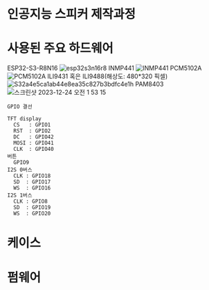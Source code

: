 # 인공지능 스피커 제작과정

# 사용된 주요 하드웨어
ESP32-S3-R8N16
![esp32s3n16r8](https://github.com/AtticElectronics/Youtube/assets/128982852/f467125b-5dcb-438b-b2d7-b382d72f28b7)
INMP441 
![INMP441](https://github.com/AtticElectronics/Youtube/assets/128982852/4e40e425-29b0-4d2b-925c-9a9af591c272)
PCM5102A
![PCM5102A](https://github.com/AtticElectronics/Youtube/assets/128982852/e6b58a03-9460-4be1-9894-fad8d0460aea)
ILI9431 혹은 ILI9488(해상도: 480*320 픽셀)
![S32a4e5ca1ab44e8ea35c827b3bdfc4e1h](https://github.com/AtticElectronics/Youtube/assets/128982852/f1866273-4954-420c-b7e5-8ef1368c53fa)
PAM8403
![스크린샷 2023-12-24 오전 1 53 15](https://github.com/AtticElectronics/Youtube/assets/128982852/e948c773-80a6-4af7-b3a7-d9a77d5bcc99)

```
GPIO 결선

TFT display
  CS   : GPIO1
  RST  : GPIO2
  DC   : GPIO42
  MOSI : GPIO41
  CLK  : GPIO40
버튼
  GPIO9
I2S 0버스
  CLK : GPIO18
  SD  : GPIO17
  WS  : GPIO16
I2S 1버스
  CLK : GPIO8
  SD  : GPIO19
  WS  : GPIO20
```
# 케이스


# 펌웨어

